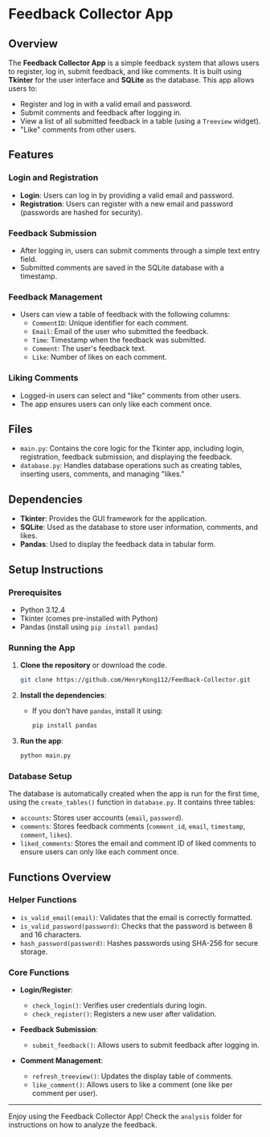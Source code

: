 
# Feedback Collector App

## Overview

The **Feedback Collector App** is a simple feedback system that allows users to register, log in, submit feedback, and like comments. It is built using **Tkinter** for the user interface and **SQLite** as the database. This app allows users to:

- Register and log in with a valid email and password.
- Submit comments and feedback after logging in.
- View a list of all submitted feedback in a table (using a `Treeview` widget).
- "Like" comments from other users.
  
## Features

### Login and Registration

- **Login**: Users can log in by providing a valid email and password.
- **Registration**: Users can register with a new email and password (passwords are hashed for security).

### Feedback Submission

- After logging in, users can submit comments through a simple text entry field.
- Submitted comments are saved in the SQLite database with a timestamp.

### Feedback Management

- Users can view a table of feedback with the following columns: 
  - `CommentID`: Unique identifier for each comment.
  - `Email`: Email of the user who submitted the feedback.
  - `Time`: Timestamp when the feedback was submitted.
  - `Comment`: The user's feedback text.
  - `Like`: Number of likes on each comment.

### Liking Comments

- Logged-in users can select and "like" comments from other users.
- The app ensures users can only like each comment once.

## Files

- `main.py`: Contains the core logic for the Tkinter app, including login, registration, feedback submission, and displaying the feedback.
- `database.py`: Handles database operations such as creating tables, inserting users, comments, and managing "likes."

## Dependencies

- **Tkinter**: Provides the GUI framework for the application.
- **SQLite**: Used as the database to store user information, comments, and likes.
- **Pandas**: Used to display the feedback data in tabular form.
  
## Setup Instructions

### Prerequisites

- Python 3.12.4
- Tkinter (comes pre-installed with Python)
- Pandas (install using `pip install pandas`)

### Running the App

1. **Clone the repository** or download the code.

   ```bash
   git clone https://github.com/HenryKong112/Feedback-Collector.git
   ```
2. **Install the dependencies**:
   - If you don't have `pandas`, install it using:
     ```bash
     pip install pandas
     ```
   
3. **Run the app**:
   ```bash
   python main.py
   ```

### Database Setup

The database is automatically created when the app is run for the first time, using the `create_tables()` function in `database.py`. It contains three tables:

- `accounts`: Stores user accounts (`email`, `password`).
- `comments`: Stores feedback comments (`comment_id`, `email`, `timestamp`, `comment`, `likes`).
- `liked_comments`: Stores the email and comment ID of liked comments to ensure users can only like each comment once.

## Functions Overview

### Helper Functions

- `is_valid_email(email)`: Validates that the email is correctly formatted.
- `is_valid_password(password)`: Checks that the password is between 8 and 16 characters.
- `hash_password(password)`: Hashes passwords using SHA-256 for secure storage.

### Core Functions

- **Login/Register**:
  - `check_login()`: Verifies user credentials during login.
  - `check_register()`: Registers a new user after validation.
  
- **Feedback Submission**:
  - `submit_feedback()`: Allows users to submit feedback after logging in.
  
- **Comment Management**:
  - `refresh_treeview()`: Updates the display table of comments.
  - `like_comment()`: Allows users to like a comment (one like per comment per user).


---

Enjoy using the Feedback Collector App! Check the `analysis` folder for instructions on how to analyze the feedback.


